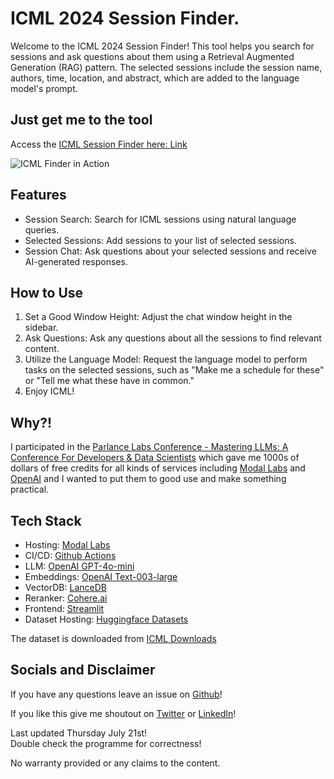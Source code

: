 # ICML 2024 Session Finder. 
Welcome to the ICML 2024 Session Finder! This tool helps you search for sessions and ask questions about them using a Retrieval Augmented Generation (RAG) pattern. The selected sessions include the session name, authors, time, location, and abstract, which are added to the language model's prompt.  

## Just get me to the tool
Access the [ICML Session Finder here: Link](https://lukasmosser--icml-finder-run.modal.run/)

![ICML Finder in Action](https://media.giphy.com/media/v1.Y2lkPTc5MGI3NjExangxY2cyNWR4anQ3b2p0YzNmYWtocmplb28wdzY0MGNreHBidHo4cCZlcD12MV9pbnRlcm5hbF9naWZfYnlfaWQmY3Q9Zw/dN3DKk1UiUmbJMv4BX/giphy.gif)

## Features 
- Session Search: Search for ICML sessions using natural language queries.
- Selected Sessions: Add sessions to your list of selected sessions.
- Session Chat: Ask questions about your selected sessions and receive AI-generated responses.

## How to Use
1. Set a Good Window Height: Adjust the chat window height in the sidebar.
2. Ask Questions: Ask any questions about all the sessions to find relevant content.
3. Utilize the Language Model: Request the language model to perform tasks on the selected sessions, such as "Make me a schedule for these" or "Tell me what these have in common."
4. Enjoy ICML!

## Why?!
I participated in the [Parlance Labs Conference - Mastering LLMs: A Conference For Developers & Data Scientists](https://maven.com/parlance-labs/fine-tuning) which gave me 1000s of dollars of free credits for all kinds of services including [Modal Labs](https://modal.com/)  and [OpenAI](https://openai.com) and I wanted to put them to good use and make something practical.  

## Tech Stack

- Hosting: [Modal Labs](https://modal.com/)  
- CI/CD:  [Github Actions](https://github.com)
- LLM: [OpenAI GPT-4o-mini](https://openai.com/index/gpt-4o-mini-advancing-cost-efficient-intelligence/)
- Embeddings:  [OpenAI Text-003-large](https://openai.com/index/new-embedding-models-and-api-updates/)
- VectorDB: [LanceDB](https://lancedb.com/)
- Reranker: [Cohere.ai](https://cohere.ai)
- Frontend: [Streamlit](https://streamlit.com)
- Dataset Hosting: [Huggingface Datasets](https://huggingface.co/datasets/porestar/icml2024_embeddings)

The dataset is downloaded from [ICML Downloads](https://icml.cc/Downloads)

## Socials and Disclaimer
If you have any questions leave an issue on [Github](https://github.com/LukasMosser/icml2024_finder)!

If you like this give me shoutout on [Twitter](https://twitter.com/porestar) or [LinkedIn](https://www.linkedin.com/in/lukas-mosser/)!

Last updated Thursday July 21st!   
Double check the programme for correctness!

No warranty provided or any claims to the content. 